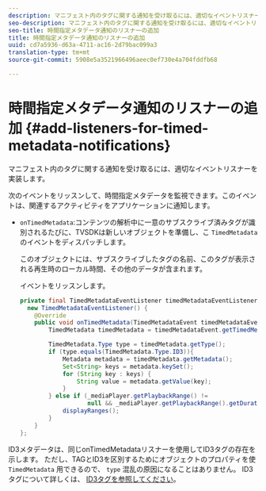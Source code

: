 ```yaml
---
description: マニフェスト内のタグに関する通知を受け取るには、適切なイベントリスナーを実装します。
seo-description: マニフェスト内のタグに関する通知を受け取るには、適切なイベントリスナーを実装します。
seo-title: 時間指定メタデータ通知のリスナーの追加
title: 時間指定メタデータ通知のリスナーの追加
uuid: cd7a5936-d63a-4711-ac16-2d79bac099a3
translation-type: tm+mt
source-git-commit: 5908e5a3521966496aeec0ef730e4a704fddfb68

---
```



# 時間指定メタデータ通知のリスナーの追加 {#add-listeners-for-timed-metadata-notifications}

マニフェスト内のタグに関する通知を受け取るには、適切なイベントリスナーを実装します。

次のイベントをリッスンして、時間指定メタデータを監視できます。このイベントは、関連するアクティビティをアプリケーションに通知します。

* `onTimedMetadata`:コンテンツの解析中に一意のサブスクライブ済みタグが識別されるたびに、TVSDKは新しいオブジェクトを準備し、こ `TimedMetadata` のイベントをディスパッチします。

   このオブジェクトには、サブスクライブしたタグの名前、このタグが表示される再生時のローカル時間、その他のデータが含まれます。

   イベントをリッスンします。

   ```java
   private final TimedMetadataEventListener timedMetadataEventListener =  
     new TimedMetadataEventListener() { 
       @Override 
       public void onTimedMetadata(TimedMetadataEvent timedMetadataEvent) { 
           TimedMetadata timedMetadata = timedMetadataEvent.getTimedMetadata(); 
   
           TimedMetadata.Type type = timedMetadata.getType(); 
           if (type.equals(TimedMetadata.Type.ID3)){ 
               Metadata metadata = timedMetadata.getMetadata(); 
               Set<String> keys = metadata.keySet(); 
               for (String key : keys) { 
                   String value = metadata.getValue(key); 
               } 
           } else if (_mediaPlayer.getPlaybackRange() !=  
                      null && _mediaPlayer.getPlaybackRange().getDuration() > 0) { 
               displayRanges(); 
           } 
       } 
   }; 
   ```

ID3メタデータは、同じonTimedMetadataリスナーを使用してID3タグの存在を示します。 ただし、TAGとID3を区別するためにオブジェクトのプロパティを使 `TimedMetadata` 用できるので、 `type` 混乱の原因になることはありません。 ID3タグについて詳しくは、 [ID3タグを参照してください](../../../tvsdk-1.4-for-android/notification-system/android-1.4-id3-metadata-retrieve.md)。
